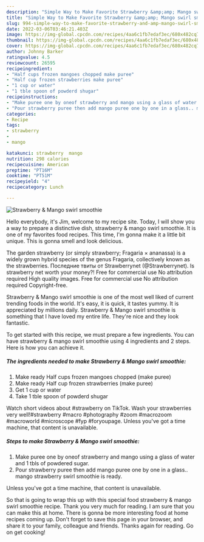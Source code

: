 ```yaml
---
description: "Simple Way to Make Favorite Strawberry &amp;amp; Mango swirl smoothie"
title: "Simple Way to Make Favorite Strawberry &amp;amp; Mango swirl smoothie"
slug: 994-simple-way-to-make-favorite-strawberry-and-amp-mango-swirl-smoothie
date: 2022-03-06T03:46:21.403Z
image: https://img-global.cpcdn.com/recipes/4aa6c1fb7edaf3ec/680x482cq70/strawberry-mango-swirl-smoothie-recipe-main-photo.jpg
thumbnail: https://img-global.cpcdn.com/recipes/4aa6c1fb7edaf3ec/680x482cq70/strawberry-mango-swirl-smoothie-recipe-main-photo.jpg
cover: https://img-global.cpcdn.com/recipes/4aa6c1fb7edaf3ec/680x482cq70/strawberry-mango-swirl-smoothie-recipe-main-photo.jpg
author: Johnny Barker
ratingvalue: 4.5
reviewcount: 26595
recipeingredient:
- "Half cups frozen mangoes chopped make puree"
- "Half cup frozen strawberries make puree"
- "1 cup or water"
- "1 tble spoon of powderd shugar"
recipeinstructions:
- "Make puree one by oneof strawberry and mango using a glass of water and 1 tbls of powdered sugar."
- "Pour strawberry puree then add mango puree one by one in a glass.. mango strawberry swirl smoothie is ready."
categories:
- Recipe
tags:
- strawberry
- 
- mango

katakunci: strawberry  mango 
nutrition: 298 calories
recipecuisine: American
preptime: "PT16M"
cooktime: "PT51M"
recipeyield: "4"
recipecategory: Lunch

---
```



![Strawberry &amp; Mango swirl smoothie](https://img-global.cpcdn.com/recipes/4aa6c1fb7edaf3ec/680x482cq70/strawberry-mango-swirl-smoothie-recipe-main-photo.jpg)

Hello everybody, it's Jim, welcome to my recipe site. Today, I will show you a way to prepare a distinctive dish, strawberry &amp; mango swirl smoothie. It is one of my favorites food recipes. This time, I'm gonna make it a little bit unique. This is gonna smell and look delicious.

The garden strawberry (or simply strawberry; Fragaria × ananassa) is a widely grown hybrid species of the genus Fragaria, collectively known as the strawberries. Последние твиты от Strawberrynet (@Strawberrynet). Is strawberry net worth your money?! Free for commercial use No attribution required High quality images. Free for commercial use No attribution required Copyright-free.

Strawberry &amp; Mango swirl smoothie is one of the most well liked of current trending foods in the world. It's easy, it is quick, it tastes yummy. It is appreciated by millions daily. Strawberry &amp; Mango swirl smoothie is something that I have loved my entire life. They're nice and they look fantastic.


To get started with this recipe, we must prepare a few ingredients. You can have strawberry &amp; mango swirl smoothie using 4 ingredients and 2 steps. Here is how you can achieve it.

<!--inarticleads1-->

##### The ingredients needed to make Strawberry &amp; Mango swirl smoothie:

1. Make ready Half cups frozen mangoes chopped (make puree)
1. Make ready Half cup frozen strawberries (make puree)
1. Get 1 cup or water
1. Take 1 tble spoon of powderd shugar


Watch short videos about #strawberry on TikTok. Wash your strawberries very well!#strawberry #macro #photography #zoom #macrozoom #macroworld #microscope #fyp #foryoupage. Unless you&#39;ve got a time machine, that content is unavailable. 

<!--inarticleads2-->

##### Steps to make Strawberry &amp; Mango swirl smoothie:

1. Make puree one by oneof strawberry and mango using a glass of water and 1 tbls of powdered sugar.
1. Pour strawberry puree then add mango puree one by one in a glass.. mango strawberry swirl smoothie is ready.


Unless you&#39;ve got a time machine, that content is unavailable. 

So that is going to wrap this up with this special food strawberry &amp; mango swirl smoothie recipe. Thank you very much for reading. I am sure that you can make this at home. There is gonna be more interesting food at home recipes coming up. Don't forget to save this page in your browser, and share it to your family, colleague and friends. Thanks again for reading. Go on get cooking!
